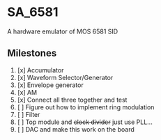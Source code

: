 # SA_6581

A hardware emulator of MOS 6581 SID

## Milestones

1. [x] Accumulator
2. [x] Waveform Selector/Generator 
3. [x] Envelope generator
4. [x] AM
5. [x] Connect all three together and test
6. [ ] Figure out how to implement ring modulation
7. [ ] Filter
8. [ ] Top module and ~~clock divider~~ just use PLL...
9. [ ] DAC and make this work on the board
